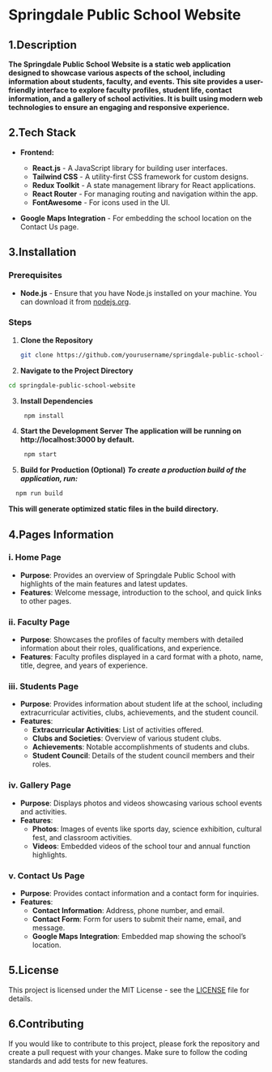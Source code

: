 # Springdale Public School Website

## 1.Description

**The Springdale Public School Website is a static web application designed to showcase various aspects of the school, including information about students, faculty, and events. This site provides a user-friendly interface to explore faculty profiles, student life, contact information, and a gallery of school activities. It is built using modern web technologies to ensure an engaging and responsive experience.**

## 2.Tech Stack

- **Frontend:**
  - **React.js** - A JavaScript library for building user interfaces.
  - **Tailwind CSS** - A utility-first CSS framework for custom designs.
  - **Redux Toolkit** - A state management library for React applications.
  - **React Router** - For managing routing and navigation within the app.
  - **FontAwesome** - For icons used in the UI.

- **Google Maps Integration** - For embedding the school location on the Contact Us page.

## 3.Installation

### Prerequisites

- **Node.js** - Ensure that you have Node.js installed on your machine. You can download it from [nodejs.org](https://nodejs.org/).

### Steps

1. **Clone the Repository**
   ```bash
   git clone https://github.com/yourusername/springdale-public-school-website.git
   ```
2. **Navigate to the Project Directory**
  ```bash
  cd springdale-public-school-website
  ```
3. **Install Dependencies**
   ```bash
    npm install
   ```
4. **Start the Development Server**
   **The application will be running on http://localhost:3000 by default.**
   ```bash
    npm start
   ```
5. **Build for Production (Optional)**
  ***To create a production build of the application, run:***
  ```bash
    npm run build
  ```
  **This will generate optimized static files in the build directory.**


## 4.Pages Information

### i. Home Page

- **Purpose**: Provides an overview of Springdale Public School with highlights of the main features and latest updates.
- **Features**: Welcome message, introduction to the school, and quick links to other pages.

### ii. Faculty Page

- **Purpose**: Showcases the profiles of faculty members with detailed information about their roles, qualifications, and experience.
- **Features**: Faculty profiles displayed in a card format with a photo, name, title, degree, and years of experience.

### iii. Students Page

- **Purpose**: Provides information about student life at the school, including extracurricular activities, clubs, achievements, and the student council.
- **Features**:
  - **Extracurricular Activities**: List of activities offered.
  - **Clubs and Societies**: Overview of various student clubs.
  - **Achievements**: Notable accomplishments of students and clubs.
  - **Student Council**: Details of the student council members and their roles.
    
### iv. Gallery Page

- **Purpose**: Displays photos and videos showcasing various school events and activities.
- **Features**:
  - **Photos**: Images of events like sports day, science exhibition, cultural fest, and classroom activities.
  - **Videos**: Embedded videos of the school tour and annual function highlights.

### v. Contact Us Page

- **Purpose**: Provides contact information and a contact form for inquiries.
- **Features**:
  - **Contact Information**: Address, phone number, and email.
  - **Contact Form**: Form for users to submit their name, email, and message.
  - **Google Maps Integration**: Embedded map showing the school’s location.


## 5.License

This project is licensed under the MIT License - see the [LICENSE](LICENSE) file for details.


## 6.Contributing

If you would like to contribute to this project, please fork the repository and create a pull request with your changes. Make sure to follow the coding standards and add tests for new features.

